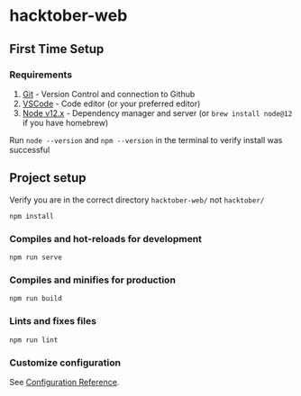 # hacktober-web

## First Time Setup

### Requirements

1. [Git](http://git-scm.com/download "Git") - Version Control and connection to Github
2. [VSCode](https://code.visualstudio.com/download "VSCode") - Code editor (or your preferred editor)
3. [Node v12.x](https://nodejs.org/en/download "Node v12.x") - Dependency manager and server (or `brew install node@12` if you have homebrew)

Run `node --version` and `npm --version` in the terminal to verify install was successful

## Project setup

Verify you are in the correct directory `hacktober-web/` not `hacktober/`
```
npm install
```

### Compiles and hot-reloads for development
```
npm run serve
```

### Compiles and minifies for production
```
npm run build
```

### Lints and fixes files
```
npm run lint
```

### Customize configuration
See [Configuration Reference](https://cli.vuejs.org/config/).
